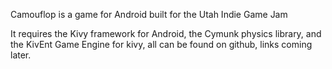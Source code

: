 Camouflop is a game for Android built for the Utah Indie Game Jam

It requires the Kivy framework for Android, the Cymunk physics library, and the KivEnt Game Engine for kivy, all can be found on github, links coming later.
